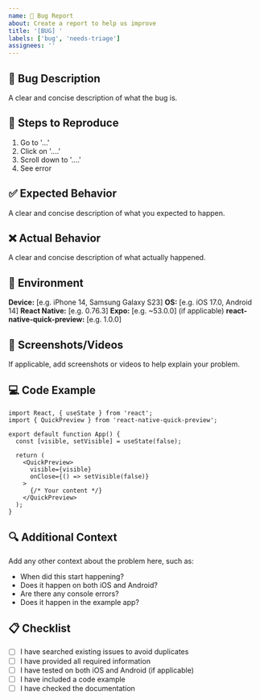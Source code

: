 ```yaml
---
name: 🐛 Bug Report
about: Create a report to help us improve
title: '[BUG] '
labels: ['bug', 'needs-triage']
assignees: ''
---
```


## 🐛 Bug Description

A clear and concise description of what the bug is.

## 🔄 Steps to Reproduce

1. Go to '...'
2. Click on '....'
3. Scroll down to '....'
4. See error

## ✅ Expected Behavior

A clear and concise description of what you expected to happen.

## ❌ Actual Behavior

A clear and concise description of what actually happened.

## 📱 Environment

**Device:** [e.g. iPhone 14, Samsung Galaxy S23]
**OS:** [e.g. iOS 17.0, Android 14]
**React Native:** [e.g. 0.76.3]
**Expo:** [e.g. ~53.0.0] (if applicable)
**react-native-quick-preview:** [e.g. 1.0.0]

## 📸 Screenshots/Videos

If applicable, add screenshots or videos to help explain your problem.

## 💻 Code Example

```tsx
import React, { useState } from 'react';
import { QuickPreview } from 'react-native-quick-preview';

export default function App() {
  const [visible, setVisible] = useState(false);

  return (
    <QuickPreview>
      visible={visible}
      onClose={() => setVisible(false)}
    >
      {/* Your content */}
    </QuickPreview>
  );
}
```

## 🔍 Additional Context

Add any other context about the problem here, such as:
- When did this start happening?
- Does it happen on both iOS and Android?
- Are there any console errors?
- Does it happen in the example app?

## 📋 Checklist

- [ ] I have searched existing issues to avoid duplicates
- [ ] I have provided all required information
- [ ] I have tested on both iOS and Android (if applicable)
- [ ] I have included a code example
- [ ] I have checked the documentation
